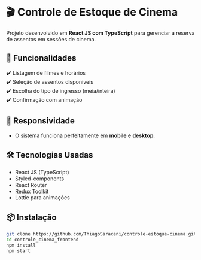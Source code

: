# 🎬 Controle de Estoque de Cinema

Projeto desenvolvido em **React JS com TypeScript** para gerenciar a reserva de assentos em sessões de cinema.

## 🚀 Funcionalidades
✔️ Listagem de filmes e horários  
✔️ Seleção de assentos disponíveis  
✔️ Escolha do tipo de ingresso (meia/inteira)  
✔️ Confirmação com animação  

## 📱 Responsividade
- O sistema funciona perfeitamente em **mobile** e **desktop**.

## 🛠 Tecnologias Usadas
- React JS (TypeScript)
- Styled-components
- React Router
- Redux Toolkit
- Lottie para animações

## 📦 Instalação
```bash
git clone https://github.com/ThiagoSaraceni/controle-estoque-cinema.git
cd controle_cinema_frontend
npm install
npm start
